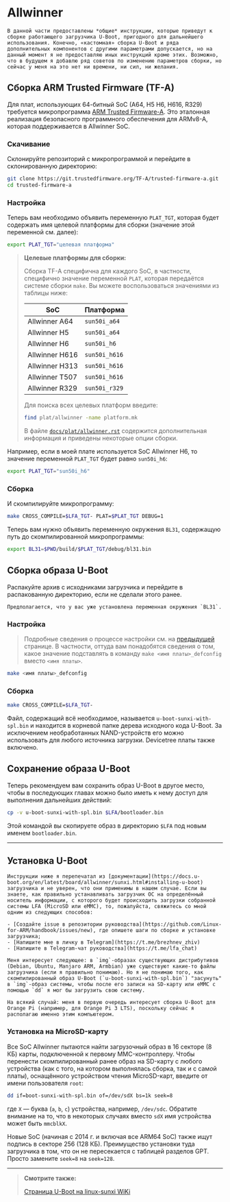 # Allwinner

```admonish warning title="Внимание"
В данной части предоставлены *общие* инструкции, которые приведут к сборке работающего загрузчика U-Boot, пригодного для дальнейшего использования. Конечно, «кастомная» сборка U-Boot и ряда дополнительных компонентов с другими параметрами допускается, но на данный момент я не предоставляю иных инструкций кроме этих. Возможно, что в будущем я добавлю ряд советов по изменению параметров сборки, но сейчас у меня на это нет ни времени, ни сил, ни желания.
```

## Сборка ARM Trusted Firmware (TF-A)

Для плат, использующих 64-битный SoC (A64, H5 H6, H616, R329) требуется микропрограмма [ARM Trusted Firmware-A](https://www.trustedfirmware.org/projects/tf-a/). Это эталонная реализация безопасного программного обеспечения для ARMv8-A, которая поддерживается в Allwinner SoC.

### Скачивание

Склонируйте репозиторий с микропрограммой и перейдите в склонированную директорию:

```bash
git clone https://git.trustedfirmware.org/TF-A/trusted-firmware-a.git
cd trusted-firmware-a
```

### Настройка

Теперь вам необходимо объявить переменную `PLAT_TGT`, которая будет содержать имя целевой платформы для сборки (значение этой переменной см. далее):

```bash
export PLAT_TGT="целевая платформа"
```

> **Целевые платформы для сборки:**
>
> Сборка TF-A специфична для каждого SoC, в частности, специфично значение переменной `PLAT`, которая передаётся системе сборки `make`. Вы можете воспользоваться значениями из таблицы ниже:
>
> | SoC            | Платформа     |
> |----------------|---------------|
> | Allwinner A64  | `sun50i_a64`  |
> | Allwinner H5   | `sun50i_a64`  |
> | Allwinner H6   | `sun50i_h6`   |
> | Allwinner H616 | `sun50i_h616` |
> | Allwinner H313 | `sun50i_h616` |
> | Allwinner T507 | `sun50i_h616` |
> | Allwinner R329 | `sun50i_r329` |
>
> Для поиска всех целевых платформ введите:
>
> ```bash
> find plat/allwinner -name platform.mk
> ```
> В файле [`docs/plat/allwinner.rst`](https://trustedfirmware-a.readthedocs.io/en/latest/plat/allwinner.html) содержится дополнительная информация и приведены некоторые опции сборки.

Например, если в моей плате используется SoC Allwinner H6, то значение переменной `PLAT_TGT` будет равно `sun50i_h6`:

```bash
export PLAT_TGT="sun50i_h6"
```

### Сборка

И скомпилируйте микропрограмму:

```bash
make CROSS_COMPILE=$LFA_TGT- PLAT=$PLAT_TGT DEBUG=1
```

Теперь вам нужно объявить переменную окружения `BL31`, содержащую путь до скомпилированной микропрограммы:

```bash
export BL31=$PWD/build/$PLAT_TGT/debug/bl31.bin
```

## Сборка образа U-Boot

Распакуйте архив с исходниками загрузчика и перейдите в распакованную директорию, если не сделали этого ранее.

```admonish warning title="Внимание"
Предполагается, что у вас уже установлена переменная окружения `BL31`.
```

### Настройка

> Подробные сведения о процессе настройки см. на [предыдущей](index.html#Настройка) странице. В частности, оттуда вам понадобятся сведения о том, какое значение подставлять в команду `make <имя платы>_defconfig` вместо `<имя платы>`.

```bash
make <имя платы>_defconfig
```

### Сборка

```bash
make CROSS_COMPILE=$LFA_TGT-
```

Файл, содержащий всё необходимое, называется `u-boot-sunxi-with-spl.bin` и находится в корневой папке дерева исходного кода U-Boot. За исключением необработанных NAND-устройств его можно использовать для любого источника загрузки. Devicetree платы также включено.

## Сохранение образа U-Boot

Теперь рекомендуем вам сохранить образ U-Boot в другое место, чтобы в последующих главах можно было иметь к нему доступ для выполнения дальнейших действий:

```bash
cp -v u-boot-sunxi-with-spl.bin $LFA/bootloader.bin
```

Этой командой вы скопируете образ в директорию `$LFA` под новым именем `bootloader.bin`.

---

## Установка U-Boot

```admonish bug title="Under construction!"
Инструкции ниже я перепечатал из [документации](https://docs.u-boot.org/en/latest/board/allwinner/sunxi.html#installing-u-boot) загрузчика и не уверен, что они применимы в нашем случае. Если вы знаете, как правильно устанавливать загрузчик ОС на определённый носитель информации, с которого будет происходить загрузки собранной системы LFA (MicroSD или eMMC), то, пожалуйста, свяжитесь со мной одним из следующих способов:

- [Создайте issue в репозитории руководства](https://github.com/Linux-for-ARM/handbook/issues/new), где опишете шаги по сборке и установке загрузчика;
- [Напишите мне в личку в Telegram](https://t.me/brezhnev_zhiv)
- [Напишите в Telegram-чат руководства](https://t.me/lfa_chat)

Меня интересует следующее: в `img`-образах существующих дистрибутивов (Debian, Ubuntu, Manjaro ARM, Armbian) уже существуют какие-то файлы загрузчика (если я правильно понимаю). Но я не понимаю того, как скомпилированный образ U-Boot (`u-boot-sunxi-with-spl.bin`) "засунуть" в `img`-образ системы, чтобы после его записи на SD-карту или eMMC с помощью `dd` я мог бы загрузить свою систему.

На всякий случай: меня в первую очередь интересует сборка U-Boot для Orange Pi (например, для Orange Pi 3 LTS), поскольку сейчас я располагаю именно этим компьютером.
```

### Установка на MicroSD-карту

Все SoC Allwinner пытаются найти загрузочный образ в 16 секторе (8 КБ) карты, подключенной к первому MMC-контроллеру. Чтобы перенести скомпилированный ранее образ на SD-карту с любого устройства (как с того, на котором выполнялась сборка, так и с сам*о*й платы), оснащённого устройством чтения MicroSD-карт, введите от имени пользователя `root`:

```bash
dd if=boot-sunxi-with-spl.bin of=/dev/sdX bs=1k seek=8
```

где `X` — буква (`a`, `b`, `c`) устройства, например, `/dev/sdc`. Обратите внимание на то, что в некоторых случаях вместо `sdX` имя устройства может быть `mmcblkX`.

Новые SoC (начиная с 2014 г. и включая все ARM64 SoC) также ищут подпись в секторе 256 (128 КБ). Преимущество установки туда загрузчика в том, что он не пересекается с таблицей разделов GPT. Просто замените `seek=8` на `seek=128`.

---

> **Смотрите также:**
>
> [Страница U-Boot на linux-sunxi WiKi](https://linux-sunxi.org/U-Boot)
